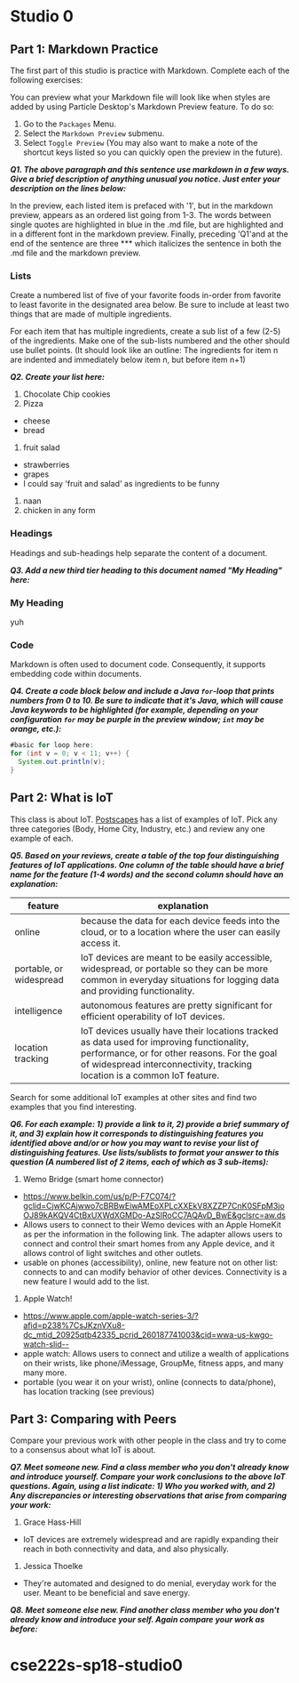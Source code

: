 # Studio 0

## Part 1: Markdown Practice

The first part of this studio is practice with Markdown. Complete each of the following exercises:

You can preview what your Markdown file will look like when styles are added by using Particle Desktop's Markdown Preview feature. To do so:
1. Go to the `Packages` Menu.
1. Select the `Markdown Preview` submenu.
1. Select `Toggle Preview` (You may also want to make a note of the shortcut keys listed so you can quickly open the preview in the future).

***Q1. The above paragraph and this sentence use markdown in a few ways.  Give a brief description of anything unusual you notice.  Just enter your description on the lines below:***

In the preview, each listed item is prefaced with '1', but in the markdown preview, appears as an ordered list going from 1-3. The words between single quotes are highlighted in blue in the .md file, but are highlighted and in a different font in the markdown preview. Finally, preceding 'Q1'and at the end of the sentence are three *** which italicizes the sentence in both the .md file and the markdown preview.

### Lists

Create a numbered list of five of your favorite foods in-order from favorite to least favorite in the designated area below. Be sure to include at least two things that are made of multiple ingredients.  

For each item that has multiple ingredients, create a sub list of a few (2-5) of the ingredients.  Make one of the sub-lists numbered and the other should use bullet points. (It should look like an outline: The ingredients for item n are indented and immediately below item n, but before item n+1)

***Q2. Create your list here:***

1. Chocolate Chip cookies
1. Pizza
  * cheese  
  * bread
1. fruit salad
  * strawberries
  * grapes
  * I could say 'fruit and salad' as ingredients to be funny
1. naan
1. chicken in any form

### Headings

Headings and sub-headings help separate the content of a document.

***Q3. Add a new third tier heading to this document named "My Heading" here:***

### My Heading

yuh

### Code

Markdown is often used to document code.  Consequently, it supports embedding code within documents.

***Q4. Create a code block below and include a Java `for`-loop that prints numbers from 0 to 10. Be sure to indicate that it's Java, which will cause Java keywords to be highlighted (for example, depending on your configuration `for` may be purple in the preview window; `int` may be orange, etc.):***

```java
#basic for loop here:
for (int v = 0; v < 11; v++) {
  System.out.println(v);
}
```
## Part 2: What is IoT

This class is about IoT.  [Postscapes](https://www.postscapes.com/internet-of-things-examples/) has a list of examples of IoT.  Pick any three categories (Body, Home City, Industry, etc.) and review any one example of each.

***Q5.  Based on your reviews, create a table of the top four distinguishing features of IoT applications. One column of the table should have a brief name for the feature (1-4 words) and the second column should have an explanation:***

feature | explanation
------- | ------------
online | because the data for each device feeds into the cloud, or to a location where the user can easily access it.
portable, or widespread | IoT devices are meant to be easily accessible, widespread, or portable so they can be more common in everyday situations for logging data and providing functionality.
intelligence | autonomous features are pretty significant for efficient operability of IoT devices.
location tracking | IoT devices usually have their locations tracked as data used for improving functionality, performance, or for other reasons. For the goal of widespread interconnectivity, tracking location is a common IoT feature.



Search for some additional IoT examples at other sites and find two examples that you find interesting.

***Q6.  For each example: 1) provide a link to it, 2) provide a brief summary of it, and 3) explain how it corresponds to distinguishing features you identified above and/or or how you may want to revise your list of distinguishing features.  Use lists/sublists to format your answer to this question (A numbered list of 2 items, each of which as 3 sub-items):***

1. Wemo Bridge (smart home connector)     
  * https://www.belkin.com/us/p/P-F7C074/?gclid=CjwKCAjwwo7cBRBwEiwAMEoXPLcXXEkV8XZZP7CnK0SFpM3joOJ89kAKQV4CtBxUXWdXGMDo-AzSlRoCC7AQAvD_BwE&gclsrc=aw.ds
  * Allows users to connect to their Wemo devices with an Apple HomeKit as per the information in the following link. The adapter allows users to connect and control their smart homes from any Apple device, and it allows control of light switches and other outlets.
  * usable on phones (accessibility), online, new feature not on other list: connects to and can modify behavior of other devices. Connectivity is a new feature I would add to the list.
1. Apple Watch!
  *  https://www.apple.com/apple-watch-series-3/?afid=p238%7CsJKznVXu8-dc_mtid_20925qtb42335_pcrid_260187741003&cid=wwa-us-kwgo-watch-slid--
  * apple watch: Allows users to connect and utilize a wealth of applications on their wrists, like phone/iMessage, GroupMe, fitness apps, and many many more.
  * portable (you wear it on your wrist), online (connects to data/phone), has location tracking (see previous)

## Part 3: Comparing with Peers

Compare your previous work with other people in the class and try to come to a consensus about what IoT is about.

***Q7. Meet someone new.  Find a class member who you don't already know and introduce yourself.  Compare your work conclusions to the above IoT questions. Again, using a list indicate: 1) Who you worked with, and 2) Any discrepancies or interesting observations that arise from comparing your work:***

1. Grace Hass-Hill
  * IoT devices are extremely widespread and are rapidly expanding their reach in both connectivity and data, and also physically.

1. Jessica Thoelke
  * They're automated and designed to do menial, everyday work for the user. Meant to be beneficial and save energy.

***Q8. Meet someone else new.  Find another class member who you don't already know and introduce your self.  Again compare your work as before:***
# cse222s-sp18-studio0
